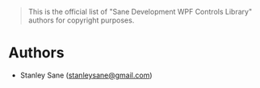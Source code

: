 > This is the official list of "Sane Development WPF Controls Library" authors for copyright purposes.

# Authors

- Stanley Sane (<stanleysane@gmail.com>)
